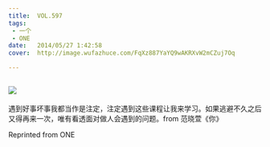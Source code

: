 ```yaml
---
title:	VOL.597
tags:
 - 一个
 - ONE
date:	2014/05/27 1:42:58
cover:	http://image.wufazhuce.com/FqXz887YaYQ9wAKRXvW2mCZuj7Oq

---
```

![](http://image.wufazhuce.com/FqXz887YaYQ9wAKRXvW2mCZuj7Oq)
---

遇到好事坏事我都当作是注定，注定遇到这些课程让我来学习。如果逃避不久之后又得再来一次，唯有看透面对做人会遇到的问题。from 范晓萱《你》
 
Reprinted from ONE
